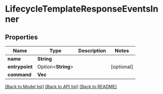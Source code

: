 # LifecycleTemplateResponseEventsInner

## Properties

Name | Type | Description | Notes
------------ | ------------- | ------------- | -------------
**name** | **String** |  | 
**entrypoint** | Option<**String**> |  | [optional]
**command** | **Vec<String>** |  | 

[[Back to Model list]](../README.md#documentation-for-models) [[Back to API list]](../README.md#documentation-for-api-endpoints) [[Back to README]](../README.md)


